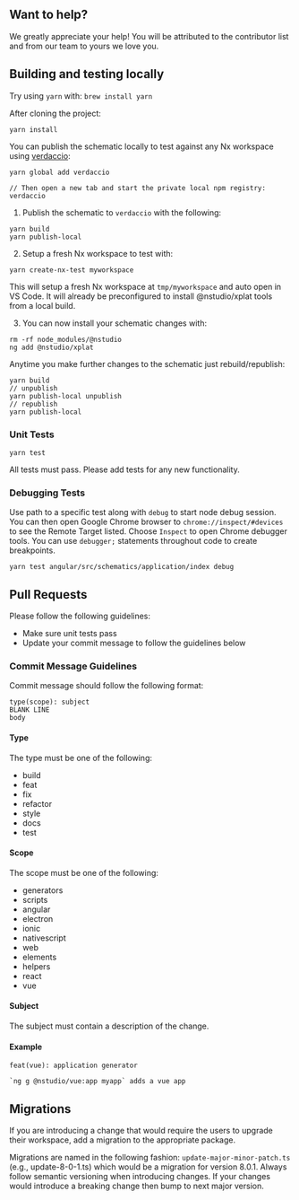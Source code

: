 ## Want to help?

We greatly appreciate your help! You will be attributed to the contributor list and from our team to yours we love you.

## Building and testing locally

Try using `yarn` with: `brew install yarn`

After cloning the project:

```
yarn install
```

You can publish the schematic locally to test against any Nx workspace using [verdaccio](https://www.npmjs.com/package/verdaccio):

```
yarn global add verdaccio

// Then open a new tab and start the private local npm registry:
verdaccio
```

1. Publish the schematic to `verdaccio` with the following:

```
yarn build
yarn publish-local
```

2. Setup a fresh Nx workspace to test with:

```
yarn create-nx-test myworkspace
```

This will setup a fresh Nx workspace at `tmp/myworkspace` and auto open in VS Code. It will already be preconfigured to install @nstudio/xplat tools from a local build.

3. You can now install your schematic changes with:

```
rm -rf node_modules/@nstudio
ng add @nstudio/xplat
```

Anytime you make further changes to the schematic just rebuild/republish:

```
yarn build
// unpublish
yarn publish-local unpublish
// republish
yarn publish-local
```

### Unit Tests

```
yarn test
```

All tests must pass. Please add tests for any new functionality.

### Debugging Tests

Use path to a specific test along with `debug` to start node debug session.
You can then open Google Chrome browser to `chrome://inspect/#devices` to see the Remote Target listed. Choose `Inspect` to open Chrome debugger tools. You can use `debugger;` statements throughout code to create breakpoints.

```
yarn test angular/src/schematics/application/index debug
```

## Pull Requests

Please follow the following guidelines:

- Make sure unit tests pass
- Update your commit message to follow the guidelines below

### Commit Message Guidelines

Commit message should follow the following format:

```
type(scope): subject
BLANK LINE
body
```

#### Type

The type must be one of the following:

- build
- feat
- fix
- refactor
- style
- docs
- test

#### Scope

The scope must be one of the following:

- generators
- scripts
- angular
- electron
- ionic
- nativescript
- web
- elements
- helpers
- react
- vue

#### Subject

The subject must contain a description of the change.

#### Example

```
feat(vue): application generator

`ng g @nstudio/vue:app myapp` adds a vue app
```

## Migrations

If you are introducing a change that would require the users to upgrade their workspace, add a migration to the appropriate package.

Migrations are named in the following fashion: `update-major-minor-patch.ts` (e.g., update-8-0-1.ts) which would be a migration for version 8.0.1. Always follow semantic versioning when introducing changes. If your changes would introduce a breaking change then bump to next major version.
